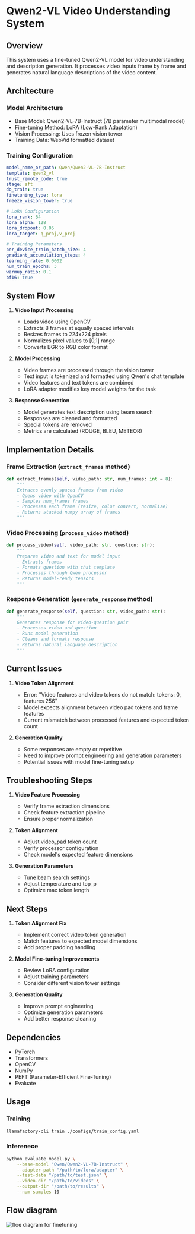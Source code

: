 # Qwen2-VL Video Understanding System

## Overview
This system uses a fine-tuned Qwen2-VL model for video understanding and description generation. It processes video inputs frame by frame and generates natural language descriptions of the video content.

## Architecture

### Model Architecture
- Base Model: Qwen2-VL-7B-Instruct (7B parameter multimodal model)
- Fine-tuning Method: LoRA (Low-Rank Adaptation)
- Vision Processing: Uses frozen vision tower
- Training Data: WebVid formatted dataset

### Training Configuration
```yaml
model_name_or_path: Qwen/Qwen2-VL-7B-Instruct
template: qwen2_vl
trust_remote_code: true
stage: sft
do_train: true
finetuning_type: lora
freeze_vision_tower: true

# LoRA Configuration
lora_rank: 64
lora_alpha: 128
lora_dropout: 0.05
lora_target: q_proj,v_proj

# Training Parameters
per_device_train_batch_size: 4
gradient_accumulation_steps: 4
learning_rate: 0.0002
num_train_epochs: 3
warmup_ratio: 0.1
bf16: true
```

## System Flow

1. **Video Input Processing**
   - Loads video using OpenCV
   - Extracts 8 frames at equally spaced intervals
   - Resizes frames to 224x224 pixels
   - Normalizes pixel values to [0,1] range
   - Converts BGR to RGB color format

2. **Model Processing**
   - Video frames are processed through the vision tower
   - Text input is tokenized and formatted using Qwen's chat template
   - Video features and text tokens are combined
   - LoRA adapter modifies key model weights for the task

3. **Response Generation**
   - Model generates text description using beam search
   - Responses are cleaned and formatted
   - Special tokens are removed
   - Metrics are calculated (ROUGE, BLEU, METEOR)

## Implementation Details

### Frame Extraction (`extract_frames` method)
```python
def extract_frames(self, video_path: str, num_frames: int = 8):
    """
    Extracts evenly spaced frames from video
    - Opens video with OpenCV
    - Samples num_frames frames
    - Processes each frame (resize, color convert, normalize)
    - Returns stacked numpy array of frames
    """
```

### Video Processing (`process_video` method)
```python
def process_video(self, video_path: str, question: str):
    """
    Prepares video and text for model input
    - Extracts frames
    - Formats question with chat template
    - Processes through Qwen processor
    - Returns model-ready tensors
    """
```

### Response Generation (`generate_response` method)
```python
def generate_response(self, question: str, video_path: str):
    """
    Generates response for video-question pair
    - Processes video and question
    - Runs model generation
    - Cleans and formats response
    - Returns natural language description
    """
```

## Current Issues

1. **Video Token Alignment**
   - Error: "Video features and video tokens do not match: tokens: 0, features 256"
   - Model expects alignment between video pad tokens and frame features
   - Current mismatch between processed features and expected token count

2. **Generation Quality**
   - Some responses are empty or repetitive
   - Need to improve prompt engineering and generation parameters
   - Potential issues with model fine-tuning setup

## Troubleshooting Steps

1. **Video Feature Processing**
   - Verify frame extraction dimensions
   - Check feature extraction pipeline
   - Ensure proper normalization

2. **Token Alignment**
   - Adjust video_pad token count
   - Verify processor configuration
   - Check model's expected feature dimensions

3. **Generation Parameters**
   - Tune beam search settings
   - Adjust temperature and top_p
   - Optimize max token length

## Next Steps

1. **Token Alignment Fix**
   - Implement correct video token generation
   - Match features to expected model dimensions
   - Add proper padding handling

2. **Model Fine-tuning Improvements**
   - Review LoRA configuration
   - Adjust training parameters
   - Consider different vision tower settings

3. **Generation Quality**
   - Improve prompt engineering
   - Optimize generation parameters
   - Add better response cleaning

## Dependencies
- PyTorch
- Transformers
- OpenCV
- NumPy
- PEFT (Parameter-Efficient Fine-Tuning)
- Evaluate

## Usage
### Training
```bash
llamafactory-cli train ./configs/train_config.yaml
```
### Inferenece
```bash
python evaluate_model.py \
    --base-model "Qwen/Qwen2-VL-7B-Instruct" \
    --adapter-path "/path/to/lora/adapter" \
    --test-data "/path/to/test.json" \
    --video-dir "/path/to/videos" \
    --output-dir "/path/to/results" \
    --num-samples 10
```
## Flow diagram
![floe diagram for finetuning](./assets/qwen-vl-video.png)
